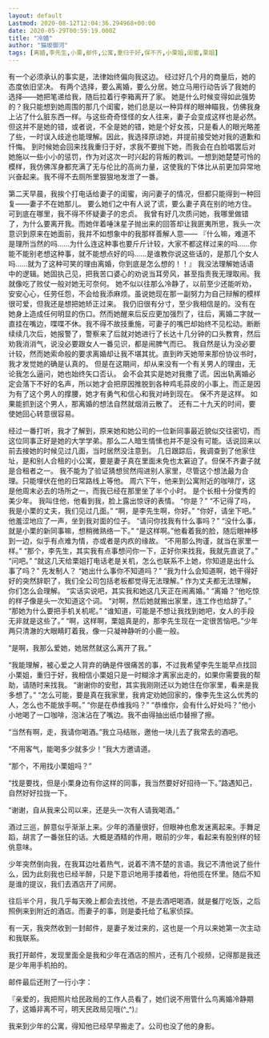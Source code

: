 ```yaml
---
layout: default
Lastmod: 2020-08-12T12:04:36.294968+00:00
date: 2020-05-29T00:59:19.000Z
title: "冷婚"
author: "猫坂御河"
tags: [离婚,李先生,小栗,邮件,公寓,重归于好,保不齐,小栗姐,闺蜜,栗姐]
---
```


有一个必须承认的事实是，法律始终偏向我这边。 经过好几个月的商量后，她的态度依旧坚决。 有两个选择，要么离婚，要么分居。她立马用行动告诉了我她的选择——她把笔递给我，随后拉着行李箱离开了家。 她是什么时候变得如此强势的？我只能想到她周围的那几个闺蜜，她们总是以一种异样的眼神瞄我，仿佛我身上沾了什么脏东西一样。与这些奇奇怪怪的女人往来，妻子会变成这样也是必然。但这并不是她的错，或者说，不全是她的错，她是个好女孩，只是看人的眼光略差了些，一时误入歧途也能理解。因此，我选择原谅她，并提前接受她对我的道歉和忏悔。 到时候她会回来找我重归于好，求我不要抛下她，而我会在白脸唱罢后对她施以一些小小的惩罚，作为对这次一时兴起的背叛的教训。一想到她楚楚可怜的模样，我仿佛浑身都充满了无与伦比的高尚力量，这使我的下体比从前更加异常地兴奋起来。我不得不去厕所里狠狠地发泄了一番。

第二天早晨，我挨个打电话给妻子的闺蜜，询问妻子的情况，但都只能得到一种回复——妻子不在她那儿。 要么她们之中有人说了谎，要么妻子真在别的地方住。可到底在哪里，我不得不怀疑妻子的忠贞。 我曾有好几次质问她，我哪里做错了，为什么要离开我。而她伴着唾沫星子抛出来的回答却让我匪夷所思，我头一次意识到原来在她面前，我并不如想象中的我那样善解人意—— 『什么嘛，难道不是理所当然的吗……为什么连这种事也要斤斤计较，大家不都这样过来的吗……你能不能别老想这种事，就不能想点好的吗……是谁教你说这些话的，是那几个女人吗……就为了这种可笑的理由离婚，你到底是怎么想的！！』 我没法理解她话语中的逻辑。她固执己见，把我苦口婆心的劝说当耳旁风，甚至指责我无理取闹。我就像吃了败仗一般对她无可奈何。 她不似以往那么冷静了，以前至少还能听劝，安安心心，任劳任怨，不会给我添麻烦。虽说她现在那一副努力为自己辩解的模样很可爱，但我还是想把她矫正过来。 我仍旧很有分寸，至少我相信是的。没有在她身上造成任何明显的伤口。然而她醒来后反应更加强烈了，往后，离婚二字就一直挂在嘴边，喋喋不休。我不得不故技重施，可妻子的嘴巴却始终不见松动。断断续续几次后，她报警了，警察来了后就对她进行了长达十几分钟的口头教育，然后劝我消消气，说没必要跟女人一番见识，都是闹脾气而已。 我自然是认为没必要计较，然而她索命般的要求离婚却让我不堪其扰。直到昨天她带来那份协议书时，我才发觉她的确是认真的。 但是在这期间，却从来没有一个有关男人的理由，无论我怎么逼问，她也始终矢口否认。 会不会其实是她对我撒了谎。因出轨离婚必定会落下不好的名声，所以她才会把原因推脱到各种鸡毛蒜皮的小事上。而正是因为有了这个男人的撑腰，她才有勇气和信心和我对峙到现在。 保不齐是这样。 如果能抓到这个男人，那离婚的想法自然就烟消云散了。 还有二十九天的时间，要使她回心转意很容易。

经过一番打听，我才了解到，原来她和她公司的一位新同事最近貌似交往密切，而这位同事正好是她的大学学弟。那么二人暗生情愫也并不是没有可能。话说回来以前去接她的时候见过几面，当时居然没注意到。 几日跟踪后，我调查到了他家住址，是和别人合租的小公寓，要是妻子真在里面未免也太窘迫了。但保不齐妻子就是合租者之一。 我不能为了验证猜想贸然闯进别人家里，尽管这个想法最为合理。只能埋伏在他的日常路线上等他。 周六下午，他来到公寓附近的咖啡厅，这是他周末必去的场所之一，而我已经在那里坐了半个小时。 是个长相十分俊秀的美少年。 我叫住他，他看到我，脸上露出惊讶的表情。 “你是？” “不记得了吗，我是小栗的丈夫，我们见过几面。” “啊，是李先生啊，你好。” “你好，请坐下吧。” 他羞涩地应了一声，坐到我对面的位子。 “请问你找我有什么事吗？” “没什么事，就是小栗的新同事嘛，想稍微熟络一下。” “是这样啊。”他看着我的脸，随后眼神移到一边，似乎有点难为情，亦或者是内疚的缘故。 “不用那么拘谨，就当在家里一样。” “那个，李先生，其实我有点事想问你一下，正好你来找我，我就先直说了。” “问吧。” “就这几天给栗姐打电话老是关机，怎么也联系不上她，你知道是出什么事了吗？” 先发制人？ “她出什么事你不知道吗？” “我为什么会知道啊，她干得好好的突然辞职了，我们全公司包括老板都觉得无法理解。” 作为丈夫都无法理解，你们怎么会理解。 “实话实说吧，其实我和她这几天正在闹离婚。” “离婚？”他吃惊的样子像是头一次知道这个词。 “对啊，然后她就搬出家里，连工作也给辞了。” “那她为什么要把手机关机呢。” “谁知道，可能是不想让我找到她吧，女人的手段无非就是这些了。” “啊，这样啊，栗姐真是的，那李先生现在一定很苦恼吧。”少年两只清澈的大眼睛盯着我，像一只凝神静听的小鹿一般。

“是啊，我那么爱她，她居然就这么离开了我。”

“我能理解，被心爱之人背弃的确是件很痛苦的事，不过我希望李先生能早点找回小栗姐，重归于好，我相信小栗姐只是一时糊涂才离家出走的，如果你需要我的帮助，请随时来找我。 “谢谢你的安慰，其实我刚刚还以为她住在你家里，看来是我多想了。” “怎么可能，要是真在我家里，我肯定劝她回家的，像李先生这么优秀的人，怎么也不能放手啊。” “你是在恭维我吗？” “恭维你，会有什么好处吗？”他小小地喝了一口咖啡，泡沫沾在了嘴边。我不由得抽出纸巾替擦了擦。

“当然有啊，走，我请你喝酒。”我立马结账，邀他一块儿去了我常去的酒吧。

“不用客气，能喝多少就多少！”我大方邀请道。

“那个，不用找小栗姐吗？”

“找是要找，但是小栗身边有你这样的同事，我当然要好好招待一下。”路遇知己，自然好好拉拢一下。

“谢谢，自从我来公司以来，还是头一次有人请我喝酒。”

酒过三巡，醉意似乎渐渐上来。少年的酒量很好，但眼神也愈发迷离起来。手舞足蹈，胡言了一番张狂的话。大概是酒精的作用，眼前的少年，看起来有股别样的轻佻意味。

少年突然倒向我，在我耳边吐着热气，说着不清不楚的言语。我记不清他说了些什么，因为此刻我也已经半醉，只是下意识地用手搂着他，将他揽在怀里。随后不知是谁的提议，我们去酒店开了间房。

往后半个月，我几乎每天晚上都会去找他，不是去酒吧喝酒，就是餐厅吃饭，之后照例来到附近的酒店。而妻子的事，则是委托给了私家侦探。

有一天，我突然收到一封邮件，是妻子发过来的，这也是一个月以来她第一次主动和我联系。

我打开邮件，发现里面全是我和少年在酒店的照片，还有几个视频，记得那是我还是少年用手机拍的。

邮件最后还附了一行小字：

『亲爱的，我把照片给民政局的工作人员看了，她们说不用管什么鸟离婚冷静期了，这婚非离不可，明天民政局见哦(^\_^)』

我来到少年的公寓，得知他已经早早搬走了。公司也没了他的身影。

